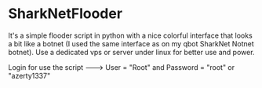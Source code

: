 # SharkNetFlooder
It's a simple flooder script in python with a nice colorful interface that looks a bit like a botnet (I used the same interface as on my qbot SharkNet Notnet botnet). Use a dedicated vps or server under linux for better use and power.

Login for use the script ---> User = "Root" and Password = "root" or "azerty1337"
